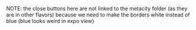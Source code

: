 NOTE: the close buttons here are not linked to the metacity folder (as they are in other flavors) because we need to make the borders white instead of blue (blue looks weird in expo view)

